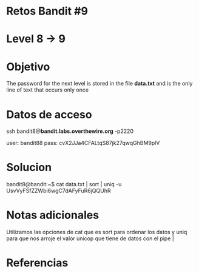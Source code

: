 # Retos Bandit   #9
# Level 8 -> 9

# Objetivo
The password for the next level is stored in the file **data.txt** and is the only line of text that occurs only once

# Datos de acceso
ssh bandit8@**bandit.labs.overthewire.org** -p2220

user: bandit88
pass: cvX2JJa4CFALtqS87jk27qwqGhBM9plV

# Solucion 
bandit8@bandit:~$ cat data.txt | sort | uniq -u
UsvVyFSfZZWbi6wgC7dAFyFuR6jQQUhR


# Notas adicionales
Utilizamos las opciones de cat que es sort para ordenar los datos y uniq para que nos arroje el valor unicop que tiene de datos con el pipe |


# Referencias 